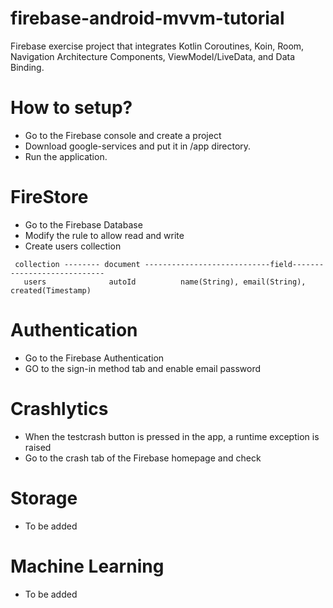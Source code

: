 # firebase-android-mvvm-tutorial
Firebase exercise project that integrates Kotlin Coroutines, Koin, Room, Navigation Architecture Components, ViewModel/LiveData, and Data Binding.
# How to setup?
- Go to the Firebase console and create a project
- Download google-services and put it in /app directory.
- Run the application.
# FireStore
- Go to the Firebase Database
- Modify the rule to allow read and write
- Create users collection

```
 collection -------- document ----------------------------field----------------------------                                                                         
   users              autoId          name(String), email(String), created(Timestamp)                                                                           
```
# Authentication
- Go to the Firebase Authentication
- GO to the sign-in method tab and enable email password

# Crashlytics
- When the testcrash button is pressed in the app, a runtime exception is raised
- Go to the crash tab of the Firebase homepage and check

# Storage
- To be added

# Machine Learning
- To be added
